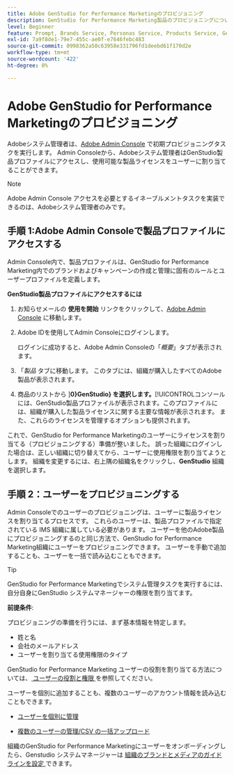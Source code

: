 ```yaml
---
title: Adobe GenStudio for Performance Marketingのプロビジョニング
description: GenStudio for Performance Marketing製品のプロビジョニングについて説明します。
level: Beginner
feature: Prompt, Brands Service, Personas Service, Products Service, Generative AI, Guidelines
exl-id: 7a9f8de1-79e7-455c-ae0f-e7646febc483
source-git-commit: 0998362a50c63958e331796fd1deebd61f170d2e
workflow-type: tm+mt
source-wordcount: '422'
ht-degree: 0%

---
```


# Adobe GenStudio for Performance Marketingのプロビジョニング

Adobeシステム管理者は、[Adobe Admin Console](https://helpx.adobe.com/enterprise/using/admin-console.html#Overview) で初期プロビジョニングタスクを実行します。 Admin Consoleから、Adobeシステム管理者はGenStudio製品プロファイルにアクセスし、使用可能な製品ライセンスをユーザーに割り当てることができます。

>[!NOTE]
>
>Adobe Admin Console アクセスを必要とするイネーブルメントタスクを実装できるのは、Adobeシステム管理者のみです。

## 手順 1:Adobe Admin Consoleで製品プロファイルにアクセスする

Admin Console内で、製品プロファイルは、GenStudio for Performance Marketing内でのブランドおよびキャンペーンの作成と管理に固有のルールとユーザープロファイルを定義します。

**GenStudio製品プロファイルにアクセスするには**

1. お知らせメールの **使用を開始** リンクをクリックして、[Adobe Admin Console](https://helpx.adobe.com/enterprise/using/admin-console.html#Overview) に移動します。

1. Adobe IDを使用してAdmin Consoleにログインします。

   ログインに成功すると、Adobe Admin Consoleの「_概要_」タブが表示されます。

1. 「_製品_ タブに移動します。 このタブには、組織が購入したすべてのAdobe製品が表示されます。

1. 商品のリストから ]**0}GenStudio} を選択します。**[!UICONTROL &#x200B;コンソールには、GenStudio製品プロファイルが表示されます。このプロファイルには、組織が購入した製品ライセンスに関する主要な情報が表示されます。 また、これらのライセンスを管理するオプションも提供されます。

これで、GenStudio for Performance Marketingのユーザーにライセンスを割り当てる（プロビジョニングする）準備が整いました。 誤った組織にログインした場合は、正しい組織に切り替えてから、ユーザーに使用権限を割り当てようとします。 組織を変更するには、右上隅の組織名をクリックし、**GenStudio** 組織を選択します。

## 手順 2：ユーザーをプロビジョニングする

Admin Consoleでのユーザーのプロビジョニングは、ユーザーに製品ライセンスを割り当てるプロセスです。 これらのユーザーは、製品プロファイルで指定されている IMS 組織に属している必要があります。 ユーザーを他のAdobe製品にプロビジョニングするのと同じ方法で、GenStudio for Performance Marketing組織にユーザーをプロビジョニングできます。 ユーザーを手動で追加することも、ユーザーを一括で読み込むこともできます。

>[!TIP]
>
>GenStudio for Performance Marketingでシステム管理タスクを実行するには、自分自身にGenStudio システムマネージャーの権限を割り当てます。

**前提条件**:

プロビジョニングの準備を行うには、まず基本情報を特定します。

* 姓と名
* 会社のメールアドレス
* ユーザーを割り当てる使用権限のタイプ

GenStudio for Performance Marketing ユーザーの役割を割り当てる方法については、[ ユーザーの役割と権限 ](user-roles.md) を参照してください。

ユーザーを個別に追加することも、複数のユーザーのアカウント情報を読み込むこともできます。

* [ ユーザーを個別に管理 ](https://helpx.adobe.com/enterprise/using/manage-users-individually.html#add-users)

* [ 複数のユーザーの管理/CSV の一括アップロード ](https://helpx.adobe.com/jp/enterprise/using/bulk-upload-users.html)

組織のGenStudio for Performance Marketingにユーザーをオンボーディングしたら、Genstudio システムマネージャーは [ 組織のブランドとメディアのガイドラインを設定 ](get-started.md) できます。
